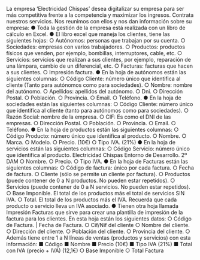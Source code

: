 La empresa ‘Electricidad Chispas’ desea digitalizar su empresa para ser más competitiva frente a la
competencia y maximizar los ingresos. Contrata nuestros servicios.
Nos reunimos con ellos y nos dan información sobre su empresa:
● Toda la gestión de la empresa está realizada con un libro de cálculo en Excel.
● El libro excel que maneja los clientes, tiene las siguientes hojas:
○ Autónomos: personas que trabajan por su cuenta.
○ Sociedades: empresas con varios trabajadores.
○ Productos: productos físicos que venden, por ejemplo, bombillas, interruptores, cable,
etc.
○ Servicios: servicios que realizan a sus clientes, por ejemplo, reparación de una
lámpara, cambio de un diferencial, etc.
○ Facturas: facturas que hacen a sus clientes.
○ Impresión factura.
● En la hoja de autónomos están las siguientes columnas:
○ Código Cliente: número único que identifica al cliente (Tanto para autónomos como
para sociedades).
○ Nombre: nombre del autónomo.
○ Apellidos: apellidos del autónomo.
○ Dni.
○ Dirección Postal.
○ Población.
○ Provincia.
○ Email.
○ Teléfono.
● En la hoja de sociedades están las siguientes columnas:
○ Código Cliente: número único que identifica al cliente (tanto para autónomos como
para sociedades).
○ Razón Social: nombre de la empresa.
○ CIF: Es como el DNI de las empresas.
○ Dirección Postal.
○ Población.
○ Provincia.
○ Email.
○ Teléfono.
● En la hoja de productos están las siguientes columnas:
○ Código Producto: número único que identifica al producto.
○ Nombre.
○ Marca.
○ Modelo.
○ Precio. (10€)
○ Tipo IVA. (21%)
● En la hoja de servicios están las siguientes columnas:
○ Código Servicio: número único que identifica al producto.
Electricidad Chispas
Entorno de Desarrollo. 2º DAM
○ Nombre.
○ Precio.
○ Tipo IVA.
● En la hoja de Facturas están las siguientes columnas:
○ Código de factura: único por cada factura.
○ Fecha de factura.
○ Cliente (sólo se permite un cliente por factura).
○ Productos (puede contener de 0 a N productos. No pueden estar repetidos).
○ Servicios (puede contener de 0 a N servicios. No pueden estar repetidos).
○ Base Imponible. El total de los productos más el total de servicios SIN IVA.
○ Total. El total de los productos más el IVA. Recuerda que cada producto o servicio
lleva un IVA asociado.
● Tienen otra hoja llamada Impresión Facturas que sirve para crear una plantilla de impresión
de la factura para los clientes. En esta hoja están los siguientes datos:
○ Código de Factura. | Fecha de Factura.
○ Cif/Nif del cliente
○ Nombre del cliente.
○ Dirección del cliente.
○ Población del cliente.
○ Provincia del cliente.
○ Además tiene entre 1 a N líneas de ventas (productos y servicios) con esta información:
■ Código
■ Nombre
■ Precio (10€)
■ Tipo IVA (21%)
■ Total con IVA (precio + IVA) (12,1€)
○ Base Imponible
○ Total Factura